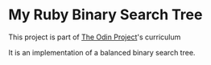 # My Ruby Binary Search Tree
This project is part of [The Odin Project](https://www.theodinproject.com)'s curriculum

It is an implementation of a balanced binary search tree. 